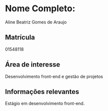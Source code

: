 # Nome Completo:
Aline Beatriz Gomes de Araujo

## Matrícula
01548118

## Área de interesse
Desenvolvimento front-end e gestão de projetos

## Informações relevantes
Estágio em desenvolvimento front-end.